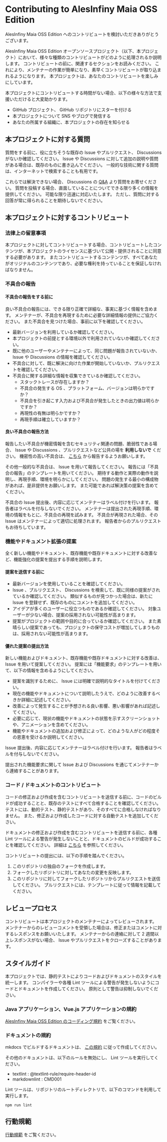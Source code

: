 <!-- textlint-disable @textlint-rule/require-header-id -->
<!-- markdownlint-disable-file CMD001 -->

# Contributing to AlesInfiny Maia OSS Edition

AlesInfiny Maia OSS Edition へのコントリビュートを検討いただきありがとうございます。

AlesInfiny Maia OSS Edition オープンソースプロジェクト（以下、本プロジェクト）において、様々な種類のコントリビュートがどのように処理されるか説明します。
コントリビュートの前に、関連するセクションをお読みください。
これにより、メンテナーの作業が簡単になり、素早くコントリビュートが取り込まれるようになります。
本プロジェクトは、あなたのコントリビュートを楽しみにしています。

本プロジェクトにコントリビュートする時間がない場合、以下の様々な方法で支援いただけると大変助かります。

- GitHub プロジェクト、 GitHub リポジトリにスターを付ける
- 本プロジェクトについて SNS やブログで発信する
- あなたの所属する組織に、本プロジェクトの存在を知らせる

## 本プロジェクトに対する質問

質問をする前に、役に立ちそうな既存の Issue やプルリクエスト、 Discussions がないか確認してください。
Issue や Discussions に対して追加の説明や質問がある場合は、既存のものに書き込んでください。
一般的な技術に関する質問は、インターネットで検索することも有用です。

これらでは解決できない場合、 Discussions の [Q&A](https://github.com/AlesInfiny/maia/discussions/categories/05-q-a) より質問をお寄せください。
質問を投稿する場合、直面していることについてできる限り多くの情報を提供してください。
可能な限り迅速に対応いたします。
ただし、質問に対する回答が常に得られることを期待しないでください。

## 本プロジェクトに対するコントリビュート

### 法律上の留意事項

本プロジェクトに対してコントリビュートする場合、コントリビュートしたコンテンツが、本プロジェクトのライセンスに基づいて公開・提供されることに同意する必要があります。
またコントリビュートするコンテンツが、すべてあなたがオリジナルのコンテンツであり、必要な権利を持っていることを保証しなければなりません。

### 不具合の報告

#### 不具合の報告をする前に

良い不具合の報告には、できる限り正確で詳細な、事実に基づく情報を含めます。
メンテナーが、不具合を再現するために必要な詳細情報の提供にご協力ください。
また不具合を見つけた場合、事前に以下を確認してください。

- 最新バージョンを利用しているか確認してください。
- 本プロジェクトの前提とする環境以外で利用されていないか確認してください。
- 既に他のユーザーやメンテナーによって、同じ問題が報告されていないか、 Issue や Discussions の情報を確認してください。
- 不具合に対して、既に解決に向けた作業が開始していないか、プルリクエストを確認してください。
- 不具合に関する詳細な情報を収集できているか確認してください。
    - スタックトレースが存在しますか？
    - 不具合の発生する OS 、プラットフォーム、バージョンは明らかですか？
    - 不具合を引き起こす入力および不具合が発生したときの出力値は明らかですか？
    - 再現性の有無は明らかですか？
    - 再現手順は確立していますか？

#### 良い不具合の報告方法

報告したい不具合が機密情報を含むセキュリティ関連の問題、脆弱性である場合、 Issue や Discussions 、プルリクエストなど公共の場を **利用しないで** ください。
機密性の高い不具合は、 [こちら](https://github.com/AlesInfiny/maia/security/advisories/new) から報告するようお願いします。

その他一般的な不具合は、 Issue を用いて報告してください。
報告には「不具合の報告」のテンプレートを用いてください。
期待する動作と実際の動作を説明し、再現手順、環境を明らかにしてください。
問題の発生する最小の構成物があれば、是非提供をお願いします。
また可能であれば解決策の提案を含めてください。

不具合の Issue 提出後、内容に応じてメンテナーはラベル付けを行います。
報告者はラベルを付与しないでください。
メンテナーは提出された再現手順、環境の情報をもとに、不具合の再現を試みます。
不具合が再現された場合、その Issue はメンテナーによって適切に処理されます。
報告者からのプルリクエストもお待ちしています。

### 機能やドキュメント拡張の提案

全く新しい機能やドキュメント、既存機能や既存ドキュメントに対する改善など、機能強化の提案を提出する手順を説明します。

#### 提案を送信する前に

- 最新バージョンを使用していることを確認してください。
- Issue 、プルリクエスト、 Discussions を検索して、既に同様の提案がされているか確認してください。
  類似するものが見つかった場合は、新たに Issue を登録せず、既存のものにコメントを追加してください。
- アイデアが多くのユーザーに役立つものであるか確認してください。
  対象ユーザーが少ない場合、提案の採用されない可能性が高まります。
- 提案がプロジェクトの範囲や目的に合っているか確認してください。
  また素晴らしい提案であっても、プロジェクトの保守コストが増加してしまうものは、採用されない可能性が高まります。

#### 優れた提案の提出方法

新しい機能およびドキュメント、既存機能や既存ドキュメントに対する改善は、 Issue を用いて提案してください。
提案には「機能要求」のテンプレートを用いて、以下の情報を含めるようにしてください。

- 提案を識別するために、 Issue には明確で説明的なタイトルを付けてください。
- 現在の機能やドキュメントについて説明したうえで、どのように改善するべきか詳細に記述してください。
- 改善によって発生することが予想される良い影響、悪い影響があれば記述してください。
- 必要に応じて、現状の機能やドキュメントの状態を示すスクリーンショットや、アニメーションを含めてください。
- 機能やドキュメントの追加および修正によって、どのような人がどの程度その恩恵を受けるか説明してください。

Issue 提出後、内容に応じてメンテナーはラベル付けを行います。
報告者はラベルを付与しないでください。

提出された機能要求に関して Issue および Discussions を通じてメンテナーから連絡することがあります。

### コード / ドキュメントのコントリビュート

コードの修正および作成を含むコントリビュートを送信する前に、コードのビルドが成功することと、既存のテストにすべて合格することを確認してください。
テストには、動的テスト、静的テストがあり、そのすべてに合格しなければなりません。
また、修正および作成したコードに対する自動テストを追加してください。

ドキュメントの修正および作成を含むコントリビュートを送信する前に、各種 Lint ツールによる警告が発生しないことと、ドキュメントのビルドが成功することを確認してください。
詳細は [こちら](/documents/README.md#ドキュメント作成手順) を参照してください。

コントリビュートの提出には、以下の手順を踏んでください。

1. このリポジトリの独自のフォークを作成します。
1. フォークしたリポジトリに対してあなたの変更を反映します。
1. このリポジトリに対してフォークしたリポジトリからプルリクエストを送信してください。
   プルリクエストには、テンプレートに従って情報を記載してください。

## レビュープロセス

コントリビュートは本プロジェクトのメンテナーによってレビューされます。
メンテナーからのレビューコメントを受領した場合は、修正またはコメントに対するレスポンスをお願いいたします。
メンテナーからの連絡に対して 2 週間以上レスポンスがない場合、 Issue やプルリクエストをクローズすることがあります。

## スタイルガイド

本プロジェクトでは、静的テストによりコードおよびドキュメントのスタイルを統一します。
コンパイラーや各種 Lint ツールによる警告が発生しないようにコードとドキュメントを作成してください。
原則として警告は抑制しないでください。

### Java アプリケーション、Vue.js アプリケーションの規約

[AlesInfiny Maia OSS Edition のコーディング規約](/documents/contents/guidebooks/conventions/coding-conventions.md) をご覧ください。

### ドキュメントの規約

mkdocs でビルドするドキュメントは、 [この規約](/documents/README.md#ドキュメント作成手順) に従って作成してください。

その他のドキュメントは、以下のルールを無効にし、 Lint ツールを実行してください。

- textlint : @textlint-rule/require-header-id
- markdownlint : CMD001

Lint ツールは、リポジトリのルートディレクトリで、以下のコマンドを利用して実行します。

```shell
npm run lint
```

## 行動規範

[行動規範](https://github.com/AlesInfiny/.github/blob/main/CODE_OF_CONDUCT.md) をご覧ください。

<!-- textlint-enable @textlint-rule/require-header-id -->

